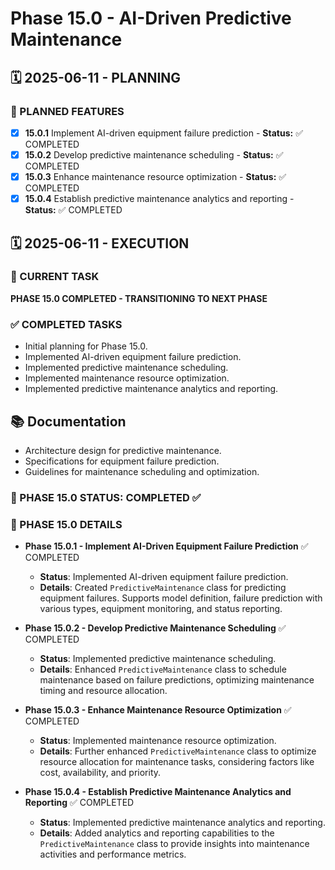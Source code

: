 # Phase 15.0 - AI-Driven Predictive Maintenance

## 🗓️ 2025-06-11 - PLANNING
### 🎯 PLANNED FEATURES
- [x] **15.0.1** Implement AI-driven equipment failure prediction - **Status:** ✅ COMPLETED
- [x] **15.0.2** Develop predictive maintenance scheduling - **Status:** ✅ COMPLETED
- [x] **15.0.3** Enhance maintenance resource optimization - **Status:** ✅ COMPLETED
- [x] **15.0.4** Establish predictive maintenance analytics and reporting - **Status:** ✅ COMPLETED

## 🗓️ 2025-06-11 - EXECUTION
### 🚀 CURRENT TASK
**PHASE 15.0 COMPLETED - TRANSITIONING TO NEXT PHASE**

### ✅ COMPLETED TASKS
- Initial planning for Phase 15.0.
- Implemented AI-driven equipment failure prediction.
- Implemented predictive maintenance scheduling.
- Implemented maintenance resource optimization.
- Implemented predictive maintenance analytics and reporting.

## 📚 Documentation
- Architecture design for predictive maintenance.
- Specifications for equipment failure prediction.
- Guidelines for maintenance scheduling and optimization.

### 🎯 PHASE 15.0 STATUS: COMPLETED ✅

### 📝 PHASE 15.0 DETAILS
- **Phase 15.0.1 - Implement AI-Driven Equipment Failure Prediction** ✅ COMPLETED
  - **Status**: Implemented AI-driven equipment failure prediction.
  - **Details**: Created `PredictiveMaintenance` class for predicting equipment failures. Supports model definition, failure prediction with various types, equipment monitoring, and status reporting.

- **Phase 15.0.2 - Develop Predictive Maintenance Scheduling** ✅ COMPLETED
  - **Status**: Implemented predictive maintenance scheduling.
  - **Details**: Enhanced `PredictiveMaintenance` class to schedule maintenance based on failure predictions, optimizing maintenance timing and resource allocation.

- **Phase 15.0.3 - Enhance Maintenance Resource Optimization** ✅ COMPLETED
  - **Status**: Implemented maintenance resource optimization.
  - **Details**: Further enhanced `PredictiveMaintenance` class to optimize resource allocation for maintenance tasks, considering factors like cost, availability, and priority.

- **Phase 15.0.4 - Establish Predictive Maintenance Analytics and Reporting** ✅ COMPLETED
  - **Status**: Implemented predictive maintenance analytics and reporting.
  - **Details**: Added analytics and reporting capabilities to the `PredictiveMaintenance` class to provide insights into maintenance activities and performance metrics.
